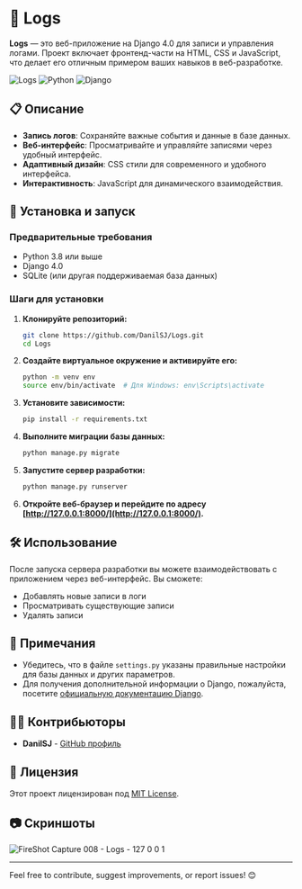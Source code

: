 # 📝 Logs

**Logs** — это веб-приложение на Django 4.0 для записи и управления логами. Проект включает фронтенд-части на HTML, CSS и JavaScript, что делает его отличным примером ваших навыков в веб-разработке.

![Logs](https://img.shields.io/github/languages/top/DanilSJ/Logs) ![Python](https://img.shields.io/badge/Python-3.8%2B-blue) ![Django](https://img.shields.io/badge/Django-4.0-brightgreen)

## 📋 Описание

- **Запись логов**: Сохраняйте важные события и данные в базе данных.
- **Веб-интерфейс**: Просматривайте и управляйте записями через удобный интерфейс.
- **Адаптивный дизайн**: CSS стили для современного и удобного интерфейса.
- **Интерактивность**: JavaScript для динамического взаимодействия.

## 🚀 Установка и запуск

### Предварительные требования

- Python 3.8 или выше
- Django 4.0
- SQLite (или другая поддерживаемая база данных)

### Шаги для установки

1. **Клонируйте репозиторий:**

    ```bash
    git clone https://github.com/DanilSJ/Logs.git
    cd Logs
    ```

2. **Создайте виртуальное окружение и активируйте его:**

    ```bash
    python -m venv env
    source env/bin/activate  # Для Windows: env\Scripts\activate
    ```

3. **Установите зависимости:**

    ```bash
    pip install -r requirements.txt
    ```

4. **Выполните миграции базы данных:**

    ```bash
    python manage.py migrate
    ```

5. **Запустите сервер разработки:**

    ```bash
    python manage.py runserver
    ```

6. **Откройте веб-браузер и перейдите по адресу [http://127.0.0.1:8000/](http://127.0.0.1:8000/).**

## 🛠 Использование

После запуска сервера разработки вы можете взаимодействовать с приложением через веб-интерфейс. Вы сможете:

- Добавлять новые записи в логи
- Просматривать существующие записи
- Удалять записи

## 📝 Примечания

- Убедитесь, что в файле `settings.py` указаны правильные настройки для базы данных и других параметров.
- Для получения дополнительной информации о Django, пожалуйста, посетите [официальную документацию Django](https://docs.djangoproject.com/en/4.0/).

## 👨‍💻 Контрибьюторы

- **DanilSJ** - [GitHub профиль](https://github.com/DanilSJ)

## 📜 Лицензия

Этот проект лицензирован под [MIT License](LICENSE).

## 📷 Скриншоты

![FireShot Capture 008 - Logs - 127 0 0 1](https://github.com/user-attachments/assets/b8367c98-e0f9-4b2b-b0f3-d49e2b4caed7)

---

Feel free to contribute, suggest improvements, or report issues! 😊

